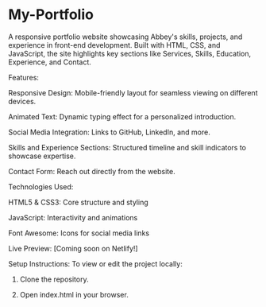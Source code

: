 # My-Portfolio
A responsive portfolio website showcasing Abbey's skills, projects, and experience in front-end development. Built with HTML, CSS, and JavaScript, the site highlights key sections like Services, Skills, Education, Experience, and Contact. 

Features:

Responsive Design: Mobile-friendly layout for seamless viewing on different devices.

Animated Text: Dynamic typing effect for a personalized introduction.

Social Media Integration: Links to GitHub, LinkedIn, and more.

Skills and Experience Sections: Structured timeline and skill indicators to showcase expertise.

Contact Form: Reach out directly from the website.


Technologies Used:

HTML5 & CSS3: Core structure and styling

JavaScript: Interactivity and animations

Font Awesome: Icons for social media links


Live Preview: [Coming soon on Netlify!]


Setup Instructions:
To view or edit the project locally:

1. Clone the repository.


2. Open index.html in your browser.
